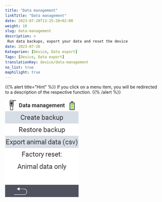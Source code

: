 ```yaml
---
title: "Data management"
linkTitle: "Data management"
date: 2023-07-28T13:25:28+02:00
weight: 10
slug: data-management
description: >
 Run data backups, export your data and reset the device
date: 2023-07-26
Kategorien: [Device, Data export]
Tags: [Device, Data export]
translationKey: device/data-management
no_list: true
maphilight: true
---
```

{{% alert title="Hint" %}}
If you click on a menu item, you will be redirected to a description of the respective function.
{{% /alert %}}

<img src="menu.png" alt="VitalControl Data management" title="Data management" usemap="#workmap" class="maphilight" />

<map name="workmap">
  <area shape="rect" coords="2,40,238,80" alt="Create backup" title="The instructions for creating a backup can be found here&#10;Mouse klick: open documentation" href="/en/docs/backup/backup/">
  <area shape="rect" coords="2,80,238,120" alt="Restore backup" title="The instructions for restore a backup can be found here&#10;Mouse klick: open documentation" href="/en/docs/backup/restore/">
  <area shape="rect" coords="2,120,238,160" alt="Export animal data" title="All information and instructions for exporting animal data can be found here&#10;Mouse klick: open documentation" href="/en/docs/data-export/usb-drive/">
  <area shape="rect" coords="2,160,238,240" alt="Factory reset" title="All information and instructions for resetting the device and the animal data can be found here&#10;Mouse klick: open documentation" href="/docs/reset/">
</map>
